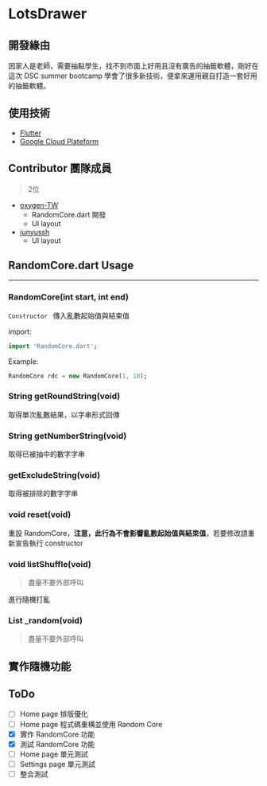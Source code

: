 # LotsDrawer

## 開發緣由
因家人是老師，需要抽點學生，找不到市面上好用且沒有廣告的抽籤軟體，剛好在這次 DSC summer bootcamp 學會了很多新技術，便拿來運用親自打造一套好用的抽籤軟體。

## 使用技術
- [Flutter](https://flutter.dev/)
- [Google Cloud Plateform](https://cloud.google.com/gcp)

## Contributor 團隊成員
> 2位
- [oxygen-TW](https://github.com/oxygen-TW)
  - RandomCore.dart 開發
  - UI layout
- [junyussh](https://github.com/junyussh)
  - UI layout


## RandomCore.dart Usage
---

### RandomCore(int start, int end)
`Constructor `
傳入亂數起始值與結束值    

import:
```dart
import 'RandomCore.dart';
```     
    
Example:
```dart
RandomCore rdc = new RandomCore(1, 10);
```

### String getRoundString(void)

取得單次亂數結果，以字串形式回傳

### String getNumberString(void)

取得已被抽中的數字字串

### getExcludeString(void)

取得被排除的數字字串

### void reset(void)
重設 RandomCore，**注意，此行為不會影響亂數起始值與結束值**，若要修改請重新宣告執行 constructor

### void listShuffle(void)
> 盡量不要外部呼叫

進行隨機打亂

### List<int> _random(void)
> 盡量不要外部呼叫

實作隨機功能
---


## ToDo

- [ ] Home page 排版優化    
- [ ] Home page 程式碼重構並使用 Random Core    
- [X] 實作 RandomCore 功能    
- [X] 測試 RandomCore 功能    
- [ ] Home page 單元測試    
- [ ] Settings page 單元測試    
- [ ] 整合測試    
